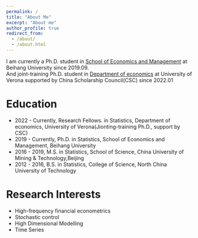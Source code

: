 ```yaml
---
permalink: /
title: "About Me"
excerpt: "About me"
author_profile: true
redirect_from: 
  - /about/
  - /about.html
---
```

  
  I am currently a Ph.D. student in [School of Economics and Management](http://sem.buaa.edu.cn/) at Beihang University since 2019.09.  
  And joint-training Ph.D. student in [Department of economics](https://www.dse.univr.it/) at University of Verona supported by China Scholarship Council(CSC) since 2022.01  




# Education

 - 2022 - Currently,  Research Fellows. in Statistics,  Department of economics,  University of Verona(Jionting-training Ph.D., support by CSC)  
 -  2019 - Currently,  Ph.D. in Statistics, School of Economics and Management, Beihang University   
 - 2016 - 2019,      M.S.  in Statistics, School of Science, China University of Mining & Technology,Beijing   
 - 2012 - 2016,      B.S.  in Statistics, College of Science, North China University of Technology   

# Research Interests

- High-frequency financial econometrics
- Stochastic control
- High Dimensional Modelling
- Time Series



